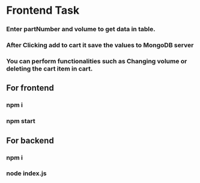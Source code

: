 # Frontend Task

### Enter partNumber and volume to get data in table.
### After Clicking add to cart it save the values to MongoDB server
### You can perform functionalities such as Changing volume or deleting the cart item in cart.

## For frontend
### npm i
### npm start

## For backend
### npm i
### node index.js

